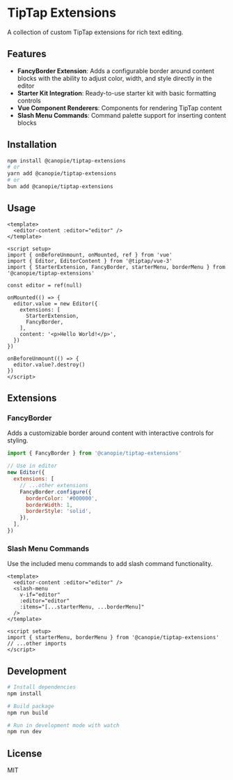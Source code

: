 # TipTap Extensions

A collection of custom TipTap extensions for rich text editing.

## Features

- **FancyBorder Extension**: Adds a configurable border around content blocks with the ability to adjust color, width, and style directly in the editor
- **Starter Kit Integration**: Ready-to-use starter kit with basic formatting controls
- **Vue Component Renderers**: Components for rendering TipTap content
- **Slash Menu Commands**: Command palette support for inserting content blocks

## Installation

```bash
npm install @canopie/tiptap-extensions
# or
yarn add @canopie/tiptap-extensions
# or
bun add @canopie/tiptap-extensions
```

## Usage

```vue
<template>
  <editor-content :editor="editor" />
</template>

<script setup>
import { onBeforeUnmount, onMounted, ref } from 'vue'
import { Editor, EditorContent } from '@tiptap/vue-3'
import { StarterExtension, FancyBorder, starterMenu, borderMenu } from '@canopie/tiptap-extensions'

const editor = ref(null)

onMounted(() => {
  editor.value = new Editor({
    extensions: [
      StarterExtension,
      FancyBorder,
    ],
    content: '<p>Hello World!</p>',
  })
})

onBeforeUnmount(() => {
  editor.value?.destroy()
})
</script>
```

## Extensions

### FancyBorder

Adds a customizable border around content with interactive controls for styling.

```js
import { FancyBorder } from '@canopie/tiptap-extensions'

// Use in editor
new Editor({
  extensions: [
    // ...other extensions
    FancyBorder.configure({
      borderColor: '#000000',
      borderWidth: 1,
      borderStyle: 'solid',
    }),
  ],
})
```

### Slash Menu Commands

Use the included menu commands to add slash command functionality.

```vue
<template>
  <editor-content :editor="editor" />
  <slash-menu 
    v-if="editor" 
    :editor="editor" 
    :items="[...starterMenu, ...borderMenu]" 
  />
</template>

<script setup>
import { starterMenu, borderMenu } from '@canopie/tiptap-extensions'
// ...other imports
</script>
```

## Development

```bash
# Install dependencies
npm install

# Build package
npm run build

# Run in development mode with watch
npm run dev
```

## License

MIT